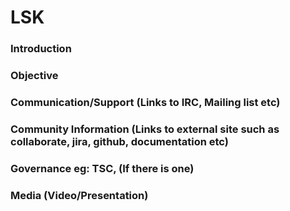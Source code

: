 # LSK

### Introduction


### Objective
 

### Communication/Support (Links to IRC, Mailing list etc)
 

### Community Information (Links to external site such as collaborate, jira, github, documentation etc)
 

### Governance eg: TSC, (If there is one)
 

### Media (Video/Presentation)

